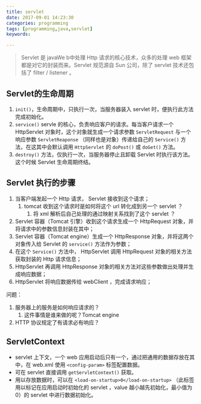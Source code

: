 ```yaml
---
title: servlet
date: 2017-09-01 14:23:30
categories: programming
tags: [programming,java,servlet]
keywords:

---
```


> Servlet 是 javaWe b中处理 Http 请求的核心技术，众多的处理 web 框架都是对它的封装而来。Servlet 规范源自 Sun 公司，除了 servlet 技术还包括了 filter / listener 。

## Servlet的生命周期

1. `init()`，生命周期中，只执行一次，当服务器装入 servlet 时，便执行此方法完成初始化。
2. `service()`  servle 的核心，负责响应客户的请求。每当客户请求一个 HttpServlet 对象时，这个对象就生成一个请求参数 `ServletRequest` 与一个响应参数 `ServletReaponse` （同样也是对象）传递给自己的 `Service()` 方法，在这其中会默认调用 `HttpServlet` 的 `doPost()` 或 `doGet()` 方法。<!--more-->
3. `destroy()` 方法，仅执行一次，当服务器停止且卸载 Servlet 时执行该方法。这个时候 Servlet 生命周期终结。

## Servlet 执行的步骤

1. 当客户端发起一个 Http 请求， Servlet 接收到这个请求；
   1. tomcat 收到这个请求时是如何将这个 url 转化成到另一个 servlet ？
      1. 将 xml 解析后自己处理的通过映射关系找到了这个 servlet ？
2. Servlet 容器（Tomcat 引擎）收到这个请求生成一个 HttpRequest 对象，并将请求中的参数信息封装在其中；
3. Servlet 容器（Tomcat engine）生成一个 HttpResponse 对象，并将这两个对象传入给 Servlet 的 `service()` 方法作为参数；
4. 在这个 `Service()` 方法中， HttpServlet 调用 HttpRequest 对象的相关方法获取封装的 Http 请求信息；
5. HttpServlet 再调用 HttpResponse 对象的相关方法对这些参数做出处理并生成响应数据；
6. HttpServlet 将响应数据传给 webClient ，完成请求响应；

问题：

1. 服务器上的服务是如何响应请求的？
   1. 这件事情是谁来做的呢？Tomcat engine
2. HTTP 协议规定了有请求必有响应？

## ServletContext

- servlet 上下文，一个 web 应用启动后只有一个，通过把通用的数据存放在其中，在 web.xml 使用 `<config-param>` 标签配置数据。
- 可在 servlet 直接调用 `getServletContext()` 获取。
- 用以存放数据时，可以在 `<load-on-startup>0</load-on-startup>` （此标签用以标记在应用启动时初始化的 servlet ，value 越小越先初始化，最小值为 0）的 servlet 中进行数据初始化。
